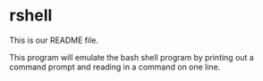 # rshell

This is our README file.

This program will emulate the bash shell program by printing out a command prompt and reading in a command on one line.
